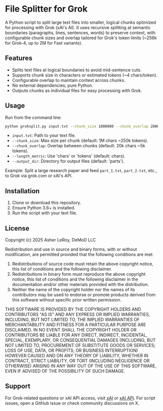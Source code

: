# File Splitter for Grok

A Python script to split large text files into smaller, logical chunks optimized for processing with Grok (xAI's AI). It uses recursive splitting at semantic boundaries (paragraphs, lines, sentences, words) to preserve context, with configurable chunk sizes and overlap tailored for Grok's token limits (~256k for Grok-4, up to 2M for Fast variants).

## Features
- Splits text files at logical boundaries to avoid mid-sentence cuts.
- Supports chunk size in characters or estimated tokens (~4 chars/token).
- Configurable overlap to maintain context across chunks.
- No external dependencies; pure Python.
- Outputs chunks as individual files for easy processing with Grok.

## Usage
Run from the command line:
```bash
python groksplit.py input.txt --chunk_size 1000000 --chunk_overlap 20000 --length_metric tokens --output_dir parts
```
- `input.txt`: Path to your text file.
- `--chunk_size`: Max size per chunk (default: 1M chars ~250k tokens).
- `--chunk_overlap`: Overlap between chunks (default: 20k chars ~5k tokens).
- `--length_metric`: Use 'chars' or 'tokens' (default: chars).
- `--output_dir`: Directory for output files (default: 'parts').

Example: Split a large research paper and feed `part_1.txt`, `part_2.txt`, etc., to Grok via grok.com or xAI's API.

## Installation
1. Clone or download this repository.
2. Ensure Python 3.6+ is installed.
3. Run the script with your text file.

## License
Copyright (c) 2025 Asher LeRoy, DeMoD LLC

Redistribution and use in source and binary forms, with or without modification, are permitted provided that the following conditions are met:

1. Redistributions of source code must retain the above copyright notice, this list of conditions and the following disclaimer.
2. Redistributions in binary form must reproduce the above copyright notice, this list of conditions and the following disclaimer in the documentation and/or other materials provided with the distribution.
3. Neither the name of the copyright holder nor the names of its contributors may be used to endorse or promote products derived from this software without specific prior written permission.

THIS SOFTWARE IS PROVIDED BY THE COPYRIGHT HOLDERS AND CONTRIBUTORS "AS IS" AND ANY EXPRESS OR IMPLIED WARRANTIES, INCLUDING, BUT NOT LIMITED TO, THE IMPLIED WARRANTIES OF MERCHANTABILITY AND FITNESS FOR A PARTICULAR PURPOSE ARE DISCLAIMED. IN NO EVENT SHALL THE COPYRIGHT HOLDER OR CONTRIBUTORS BE LIABLE FOR ANY DIRECT, INDIRECT, INCIDENTAL, SPECIAL, EXEMPLARY, OR CONSEQUENTIAL DAMAGES (INCLUDING, BUT NOT LIMITED TO, PROCUREMENT OF SUBSTITUTE GOODS OR SERVICES; LOSS OF USE, DATA, OR PROFITS; OR BUSINESS INTERRUPTION) HOWEVER CAUSED AND ON ANY THEORY OF LIABILITY, WHETHER IN CONTRACT, STRICT LIABILITY, OR TORT (INCLUDING NEGLIGENCE OR OTHERWISE) ARISING IN ANY WAY OUT OF THE USE OF THIS SOFTWARE, EVEN IF ADVISED OF THE POSSIBILITY OF SUCH DAMAGE.

## Support
For Grok-related questions or xAI API access, visit [xAI](https://x.ai) or [xAI API](https://x.ai/api). For script issues, open a GitHub issue or check community discussions on X.
